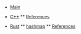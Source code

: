 <!-- docs/_sidebar.md -->

* [Main](README.md)

* [C++](C++/)
** [References](C++/references.md)

* [Rust](Rust/)
** [hashmap](Rust/hashmap.md)
** [References](Rust/references.md)